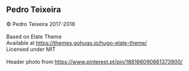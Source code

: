 ## Pedro Teixeira
© Pedro Teixeira 2017-2018<br><br>
Based on Elate Theme<br>
Available at https://themes.gohugo.io/hugo-elate-theme/<br>
Licensed under MIT<br><br>
Header photo from https://www.pinterest.pt/pin/188166090661373900/   
